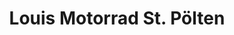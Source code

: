 ---
title: "Louis Motorrad St. Pölten"
url: /st-poelten/louis-motorrad-st-poelten/
shop: Motorrad
---